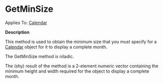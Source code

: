 




<h1 class="heading"><span class="name">GetMinSize</span></h1>

Applies To: [Calendar](../a-z/calendar.md)


**Description**


This method is used to obtain the minimum size that you must specify for a [Calendar](../a-z/calendar.md) object for it to display a complete month.


The GetMinSize method is niladic.


The (shy) result of the method is a 2-element numeric vector containing the minimum height and width required for the object to display a complete month.



